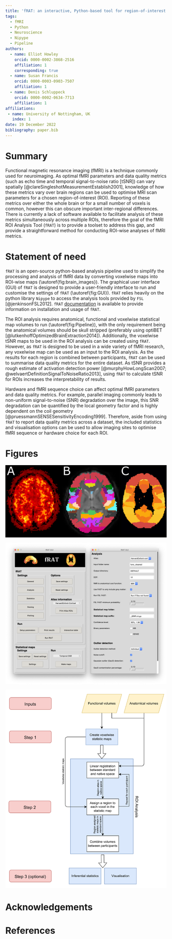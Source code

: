 ```yaml
---
title: 'fRAT: an interactive, Python-based tool for region-of-interest summaries of functional imaging data'
tags:
  - fMRI
  - Python
  - Neuroscience
  - Nipype
  - Pipeline
authors:
  - name: Elliot Howley
    orcid: 0000-0002-3868-2516
    affiliation: 1
    corresponding: true
  - name: Susan Francis
    orcid: 0000-0003-0903-7507
    affiliation: 1
  - name: Denis Schluppeck
    orcid: 0000-0002-0634-7713
    affiliation: 1
affiliations:
 - name: University of Nottingham, UK
   index: 1
date: 19 December 2022
bibliography: paper.bib
---
```


# Summary

Functional magnetic resonance imaging (fMRI) is a technique commonly used for neuroimaging. As optimal fMRI parameters and data quality metrics (such as echo time and temporal signal-to-noise ratio [tSNR]) can vary spatially [@clareSingleshotMeasurementEstablish2001], knowledge of how these metrics vary over brain regions can be used to optimise MRI scan parameters for a chosen region-of-interest (ROI). Reporting of these metrics over either the whole brain or for a small number of voxels is common, however this can obscure important inter-regional differences. There is currently a lack of software available to facilitate analysis of these metrics simultaneously across multiple ROIs, therefore the goal of the fMRI ROI Analysis Tool (`fRAT`) is to provide a toolset to address this gap, and provide a straightforward method for conducting ROI-wise analyses of fMRI metrics. 

# Statement of need

`fRAT` is an open-source python-based analysis pipeline used to simplify the processing and analysis of fMRI data by converting voxelwise maps into ROI-wise maps (\autoref{fig:brain_images}). The graphical user interface (GUI) of `fRAT` is designed to provide a user-friendly interface to run and customise the settings of `fRAT` (\autoref{fig:GUI}). `fRAT` relies heavily on the python library `Nipype` to access the analysis tools provided by `FSL` [@jenkinsonFSL2012]. `fRAT` [documentation](https://fmri-roi-analysis-tool.readthedocs.io/en/latest/) is available to provide information on installation and usage of `fRAT`.

The ROI analysis requires anatomical, functional and voxelwise statistical map volumes to run (\autoref{fig:Pipeline}), with the only requirement being the anatomical volumes should be skull stripped (preferably using optiBET [@lutkenhoffOptimizedBrainExtraction2014]). Additionally, the voxelwise tSNR maps to be used in the ROI analysis can be created using `fRAT`. However, as `fRAT` is designed to be used in a wide variety of fMRI research, any voxelwise map can be used as an input to the ROI analysis. As the results for each region is combined between participants, `fRAT` can be used to summarise data quality metrics for the entire dataset. As tSNR provides a rough estimate of activation detection power [@murphyHowLongScan2007; @welvaertDefinitionSignalToNoiseRatio2013], using `fRAT` to calculate tSNR for ROIs increases the interpretability of results.

Hardware and fMRI sequence choice can affect optimal fMRI parameters and data quality metrics. For example, parallel imaging commonly leads to non-uniform signal-to-noise (SNR) degradation over the image, this SNR degradation can be quantified by the local geometry factor and is highly dependent on the coil geometry [@pruessmannSENSESensitivityEncoding1999]. Therefore, aside from using `fRAT` to report data quality metrics across a dataset, the included statistics and visualisation options can be used to allow imaging sites to optimise fMRI sequence or hardware choice for each ROI.

# Figures

![Representation of how ROI-wise maps are produced. Data from a single participant is shown here. **(A)** Voxelwise tSNR map (in native space). **(B)** Harvard-Oxford Cortical atlas regions assigned to participant (in native space). **(C)** Combination of **(A)** and **(B)** to produce final ROI-wise tSNR map (in standard space). \label{fig:brain_images}](brain_images.png)

![Example of fRAT's graphical user interface. **(Left column)** Main menu screen. **(Right column)** Analysis settings screen. \label{fig:GUI}](GUI.png)

![Flowchart showing fRAT's pipeline \label{fig:Pipeline}](process_overview.png)

# Acknowledgements

# References
